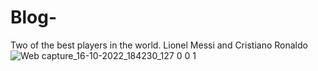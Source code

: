 # Blog-
Two of the best players in the world. Lionel Messi and Cristiano Ronaldo
![Web capture_16-10-2022_184230_127 0 0 1](https://user-images.githubusercontent.com/96327878/196037957-a28b2c30-7f4d-489b-82ec-8860340bb1fa.jpeg)
